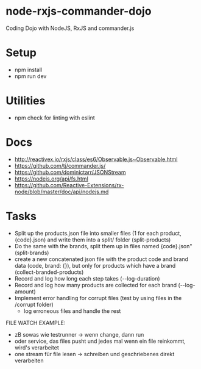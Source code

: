 # node-rxjs-commander-dojo
Coding Dojo with NodeJS, RxJS and commander.js

# Setup

- npm install
- npm run dev

# Utilities
- npm check for linting with eslint

# Docs
- http://reactivex.io/rxjs/class/es6/Observable.js~Observable.html
- https://github.com/tj/commander.js/
- https://github.com/dominictarr/JSONStream
- https://nodejs.org/api/fs.html
- https://github.com/Reactive-Extensions/rx-node/blob/master/doc/api/nodejs.md

# Tasks

- Split up the products.json file into smaller files (1 for each product, {code}.json) and write them into a split/ folder (split-products)
- Do the same with the brands, split them up in files named {code}.json" (split-brands)
- create a new concatenated json file with the product code and brand data (code, brand: {}), but only for products which have a brand (collect-branded-products)
- Record and log how long each step takes (--log-duration)
- Record and log how many products are collected for each brand (--log-amount)
- Implement error handling for corrupt files (test by using files in the /corrupt folder)
    - log erroneous files and handle the rest

FILE WATCH EXAMPLE:

* zB sowas wie testrunner -> wenn change, dann run
* oder service, das files pusht und jedes mal wenn ein file reinkommt, wird's verarbeitet
* one stream für file lesen -> schreiben und geschriebenes direkt verarbeiten
